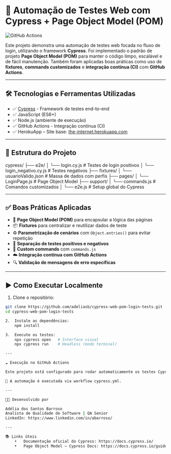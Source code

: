 # 🚀 Automação de Testes Web com Cypress + Page Object Model (POM)

![GitHub Actions](https://github.com/adeliasb/cypress-web-pom-login-tests/actions/workflows/cypress.yml/badge.svg)

Este projeto demonstra uma automação de testes web focada no fluxo de login, utilizando o framework **Cypress**. Foi implementado o padrão de projeto **Page Object Model (POM)** para manter o código limpo, escalável e de fácil manutenção. Também foram aplicadas boas práticas como uso de **fixtures**, **commands customizados** e **integração contínua (CI)** com **GitHub Actions**.

---

## 🛠️ Tecnologias e Ferramentas Utilizadas

- ✅ [Cypress](https://www.cypress.io/) - Framework de testes end-to-end
- ✅ JavaScript (ES6+)
- ✅ Node.js (ambiente de execução)
- ✅ GitHub Actions - Integração contínua (CI)
- ✅ HerokuApp – Site base: [the-internet.herokuapp.com](https://the-internet.herokuapp.com/login)

---

## 📁 Estrutura do Projeto

cypress/
├── e2e/
│ └── login.cy.js # Testes de login positivos
│ └── login_negativo.cy.js # Testes negativos
├── fixtures/
│ └── usuarioValido.json # Massa de dados com perfis
├── pages/
│ └── LoginPage.js # Page Object Model
├── support/
│ └── commands.js # Comandos customizados
│ └── e2e.js # Setup global do Cypress

---

## ✅ Boas Práticas Aplicadas

- 🔁 **Page Object Model (POM)** para encapsular a lógica das páginas
- 📦 **Fixtures** para centralizar e reutilizar dados de teste
- ♻️ **Parametrização de cenários** com `Object.entries()` para evitar repetição
- 🧱 **Separação de testes positivos e negativos**
- 🧩 **Custom commands** com `commands.js`
- ☁️ **Integração contínua com GitHub Actions**
- 🔍 **Validação de mensagens de erro específicas**

---

## ▶️ Como Executar Localmente

1. Clone o repositório:

```bash
git clone https://github.com/adeliasb/cypress-web-pom-login-tests.git
cd cypress-web-pom-login-tests

2.	Instale as dependências:
    npm install

3.	Execute os testes:
    npx cypress open   # Interface visual
    npx cypress run    # Headless (modo terminal)

---

☁️ Execução no GitHub Actions

Este projeto está configurado para rodar automaticamente os testes Cypress no navegador Chrome headless, sempre que houver alterações no repositório.

🔄 A automação é executada via workflow cypress.yml.

---

👩‍💻 Desenvolvido por

Adélia dos Santos Barroso
Analista de Qualidade de Software | QA Senior
LinkedIn: https://www.linkedin.com/in/abarroso/

---

📚 Links úteis
	•	Documentação oficial do Cypress: https://docs.cypress.io/
	•	Page Object Model – Cypress Docs: https://docs.cypress.io/guides/references/best-practices#Page-Objects
```
